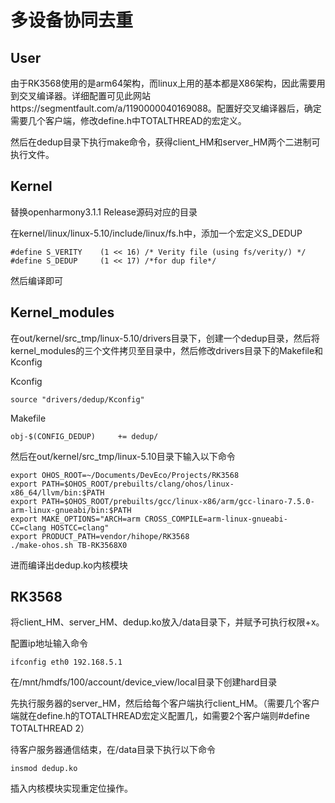 # 多设备协同去重

## User

由于RK3568使用的是arm64架构，而linux上用的基本都是X86架构，因此需要用到交叉编译器。详细配置可见此网站https://segmentfault.com/a/1190000040169088。配置好交叉编译器后，确定需要几个客户端，修改define.h中TOTALTHREAD的宏定义。

然后在dedup目录下执行make命令，获得client_HM和server_HM两个二进制可执行文件。

## Kernel

替换openharmony3.1.1 Release源码对应的目录

在kernel/linux/linux-5.10/include/linux/fs.h中，添加一个宏定义S_DEDUP

```
#define S_VERITY	(1 << 16) /* Verity file (using fs/verity/) */
#define S_DEDUP		(1 << 17) /*for dup file*/
```

然后编译即可

## Kernel_modules

在out/kernel/src_tmp/linux-5.10/drivers目录下，创建一个dedup目录，然后将kernel_modules的三个文件拷贝至目录中，然后修改drivers目录下的Makefile和Kconfig

Kconfig

```
source "drivers/dedup/Kconfig"
```

Makefile

```
obj-$(CONFIG_DEDUP)		+= dedup/
```

然后在out/kernel/src_tmp/linux-5.10目录下输入以下命令

```
export OHOS_ROOT=~/Documents/DevEco/Projects/RK3568
export PATH=$OHOS_ROOT/prebuilts/clang/ohos/linux-x86_64/llvm/bin:$PATH
export PATH=$OHOS_ROOT/prebuilts/gcc/linux-x86/arm/gcc-linaro-7.5.0-arm-linux-gnueabi/bin:$PATH
export MAKE_OPTIONS="ARCH=arm CROSS_COMPILE=arm-linux-gnueabi- CC=clang HOSTCC=clang"
export PRODUCT_PATH=vendor/hihope/RK3568
./make-ohos.sh TB-RK3568X0
```

进而编译出dedup.ko内核模块

## RK3568

将client_HM、server_HM、dedup.ko放入/data目录下，并赋予可执行权限+x。

配置ip地址输入命令

```
ifconfig eth0 192.168.5.1
```

在/mnt/hmdfs/100/account/device_view/local目录下创建hard目录

先执行服务器的server_HM，然后给每个客户端执行client_HM。（需要几个客户端就在define.h的TOTALTHREAD宏定义配置几，如需要2个客户端则#define TOTALTHREAD 2）

待客户服务器通信结束，在/data目录下执行以下命令

```
insmod dedup.ko
```

插入内核模块实现重定位操作。